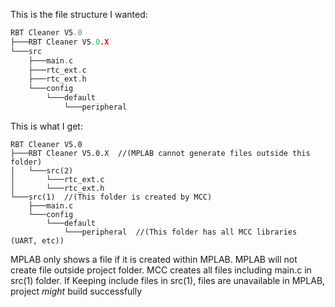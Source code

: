 This is the file structure I wanted:
```C
RBT Cleaner V5.0
├───RBT Cleaner V5.0.X
└───src
    ├───main.c
	├───rtc_ext.c
	├───rtc_ext.h
    └───config
        └───default
            └───peripheral

```
This is what I get:
```
RBT Cleaner V5.0
├───RBT Cleaner V5.0.X  //(MPLAB cannot generate files outside this folder)
│   └───src(2)
│		└───rtc_ext.c
│		└───rtc_ext.h
└───src(1)  //(This folder is created by MCC)
    ├───main.c
    └───config
        └───default
            └───peripheral  //(This folder has all MCC libraries (UART, etc))
```
MPLAB only shows a file if it is created within MPLAB.
MPLAB will not create file outside project folder.
MCC creates all files including main.c in src(1) folder.
If Keeping include files in src(1), files are unavailable in MPLAB, project *might* build successfully

